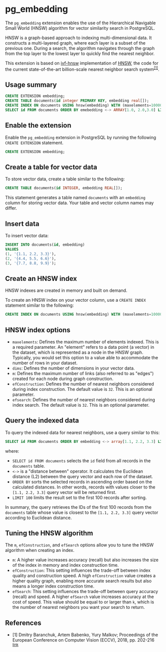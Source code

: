 # pg_embedding

The `pg_embedding` extension enables the use of the Hierarchical Navigable Small World (HNSW) algorithm for vector similarity search in PostgreSQL.

HNSW is a graph-based approach to indexing multi-dimensional data. It constructs a multi-layered graph, where each layer is a subset of the previous one. During a search, the algorithm navigates through the graph from the top layer to the lowest layer to quickly find the nearest neighbor. 

This extension is based on [ivf-hnsw](https://github.com/dbaranchuk/ivf-hnsw) implementation of [HNSW](https://www.pinecone.io/learn/hnsw),
the code for the current state-of-the-art billion-scale nearest neighbor search system<sup>[[1]](#references)</sup>.

## Usage summary

```sql
CREATE EXTENSION embedding;
CREATE TABLE documents(id integer PRIMARY KEY, embedding real[]);
CREATE INDEX ON documents USING hnsw(embedding) WITH (maxelements=1000000, dims=100, m=32);
SELECT id FROM documents ORDER BY emebedding <-> ARRAY[1.0, 2.0,3.0] LIMIT 100;
```

## Enable the extension

Enable the `pg_embedding` extension in PostgreSQL by running the following `CREATE EXTENSION` statement.

```sql
CREATE EXTENSION embedding;
```

## Create a table for vector data

To store vector data, create a table similar to the following:

```sql
CREATE TABLE documents(id INTEGER, embedding REAL[]);
```

This statement generates a table named `documents` with an `embedding` column for storing vector data. Your table and vector column names may differ.

## Insert data

To insert vector data:

```sql
INSERT INTO documents(id, embedding) 
VALUES 
(1, '{1.1, 2.2, 3.3}'),
(2, '{4.4, 5.5, 6.6}'),
(3, '{7.7, 8.8, 9.9}');
```

## Create an HNSW index

HNSW indexes are created in memory and built on demand.

To create an HNSW index on your vector column, use a `CREATE INDEX` statement similar to the following:

```sql
CREATE INDEX ON documents USING hnsw(embedding) WITH (maxelements=1000000, dims=100, m=32);
```

## HNSW index options

- `maxelements`: Defines the maximum number of elements indexed. This is a required parameter. An "element" refers to a data point (a vector) in the dataset, which is represented as a node in the HNSW graph. Typically, you would set this option to a value able to accommodate the number of rows in your dataset.
- `dims`: Defines the number of dimensions in your vector data.  
- `m`: Defines the maximum number of links (also referred to as "edges") created for each node during graph construction.
- `efConstruction`: Defines the number of nearest neighbors considered during index construction. The default value is `32`. This is an optional parameter.
- `efsearch`: Defines the number of nearest neighbors considered during index search. The default value is `32`. This is an optional parameter.

## Query the indexed data

To query the indexed data for nearest neighbors, use a query similar to this:

```sql
SELECT id FROM documents ORDER BY embedding <-> array[1.1, 2.2, 3.3] LIMIT 100;
```

where:

- `SELECT id FROM documents` selects the `id` field from all records in the `documents` table.
- `<->` is a "distance between" operator. It calculates the Euclidean distance (L2) between the query vector and each row of the dataset.
- `ORDER BY` sorts the selected records in ascending order based on the calculated distances. In other words, records with values closer to the `[1.1, 2.2, 3.3]` query vector will be returned first.
- `LIMIT 100` limits the result set to the first 100 records after sorting.

In summary, the query retrieves the IDs of the first 100 records from the `documents` table whose value is closest to the `[1.1, 2.2, 3.3]` query vector according to Euclidean distance.

## Tuning the HNSW algorithm

The `m`, `efConstruction`, and `efSearch` options allow you to tune the HNSW algorithm when creating an index.

- `m`: A higher value increases accuracy (recall) but also increases the size of the index in memory and index construction time.
- `efConstruction`: This setting influences the trade-off between index quality and construction speed. A high `efConstruction` value creates a higher quality graph, enabling more accurate search results but also means a longer index construction time.
- `efSearch`: This setting influences the trade-off between query accuracy (recall) and speed. A higher `efSearch` value increases accuracy at the cost of speed. This value should be equal to or larger than `k`, which is the number of nearest neighbors you want your search to return.

## References

- [1] Dmitry Baranchuk, Artem Babenko, Yury Malkov; Proceedings of the European Conference on Computer Vision (ECCV), 2018, pp. 202-216 <sup>[link](http://openaccess.thecvf.com/content_ECCV_2018/html/Dmitry_Baranchuk_Revisiting_the_Inverted_ECCV_2018_paper.html)</sup>
